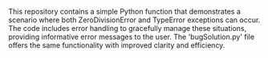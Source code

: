 This repository contains a simple Python function that demonstrates a scenario where both ZeroDivisionError and TypeError exceptions can occur.  The code includes error handling to gracefully manage these situations, providing informative error messages to the user.  The 'bugSolution.py' file offers the same functionality with improved clarity and efficiency.